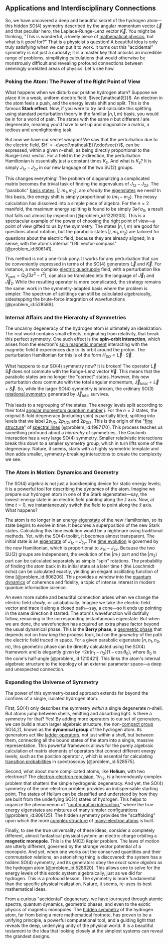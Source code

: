 ## Applications and Interdisciplinary Connections

So, we have uncovered a deep and beautiful secret of the hydrogen atom—this hidden SO(4) symmetry described by the angular momentum vector $\vec{L}$ and that peculiar hero, the Laplace-Runge-Lenz vector $\vec{K}$. You might be thinking, "This is wonderful, a lovely piece of [mathematical physics](@article_id:264909), but what is it *good* for?" That is a physicist's question! A beautiful idea is only truly satisfying when we can put it to work. It turns out this "accidental" symmetry is not just a curiosity; it is a master key that unlocks an incredible range of problems, simplifying calculations that would otherwise be monstrously difficult and revealing profound connections between seemingly unrelated areas of physics. Let's see how.

### Poking the Atom: The Power of the Right Point of View

What happens when we disturb our pristine hydrogen atom? Suppose we place it in a weak, uniform electric field, $\vec{\mathcal{E}}$. An electron in the atom feels a push, and the energy levels shift and split. This is the famous **Stark effect**. Now, if you were to try and calculate this splitting using standard perturbation theory in the familiar $|n,l,m\rangle$ basis, you would be in for a world of pain. The states with the same $n$ but different $l$ are degenerate, meaning you'd have to set up and diagonalize a matrix, a tedious and unenlightening task.

But now we have our secret weapon! We saw that the perturbation due to the electric field, $H' = -e\vec{\mathcal{E}}\cdot\vec{r}$, can be expressed, within a given $n$-shell, as being directly proportional to the Runge-Lenz vector. For a field in the $z$-direction, the perturbation Hamiltonian is essentially just a constant times $K_z$. And what is $K_z$? It is simply $J_{1z} - J_{2z}$ in our new language of the two SU(2) groups.

This changes everything! The problem of diagonalizing a complicated matrix becomes the trivial task of finding the eigenvalues of $J_{1z} - J_{2z}$. The "parabolic" [basis states](@article_id:151969), $|j, m_1, m_2\rangle$, are *already* the [eigenstates](@article_id:149410) we need! In this basis, the energy shift is simply proportional to $(m_1 - m_2)$. The messy calculation has dissolved into a simple piece of algebra. For the $n=2$ manifold, the maximum energy splitting is found to be simply $3 e \mathcal{E} a_0$, a result that falls out almost by inspection [@problem_id:1229203]. This is a spectacular example of the power of choosing the right point of view—a point of view gifted to us by the symmetry. The states $|n,l,m\rangle$ are good for questions about rotation, but the parabolic states $|j, m_1, m_2\rangle$ are tailored for questions about the electric field, because they are already aligned, in a sense, with the atom's internal "LRL vector-compass" [@problem_id:806141].

This method is not a one-trick pony. It works for any perturbation that can be conveniently expressed in terms of the SO(4) generators $\vec{L}$ and $\vec{K}$. For instance, a more complex [electric quadrupole](@article_id:262358) field, with a perturbation like $V_{\text{pert}} = Q_0(3z^2 - r^2)$, can also be translated into the language of $\vec{J}_1$ and $\vec{J}_2$. While the resulting operator is more complicated, the strategy remains the same: work in the symmetry-adapted basis where the problem is simpler. The spectrum of splittings can still be calculated algebraically, sidestepping the brute-force integration of wavefunctions [@problem_id:528589].

### Internal Affairs and the Hierarchy of Symmetries

The uncanny degeneracy of the hydrogen atom is ultimately an idealization. The real world contains small effects, originating from relativity, that break this perfect symmetry. One such effect is the **spin-orbit interaction**, which arises from the electron's [spin magnetic moment](@article_id:271843) interacting with the magnetic field it experiences due to its orbit around the proton. The perturbation Hamiltonian for this is of the form $H_{SO} \propto \vec{L} \cdot \vec{S}$.

What happens to our SO(4) symmetry now? It is broken! The operator $\vec{L} \cdot \vec{S}$ does not commute with the Runge-Lenz vector $\vec{K}$. This means that the parabolic states are no longer the "correct" states. However, this new perturbation *does* commute with the total angular momentum, $\vec{J}_{\text{total}} = \vec{L} + \vec{S}$. So, while the larger SO(4) symmetry is broken, the ordinary SO(3) [rotational symmetry](@article_id:136583) generated by $\vec{J}_{\text{total}}$ survives.

This leads to a regrouping of the states. The energy levels split according to their total [angular momentum quantum number](@article_id:171575) $j$. For the $n=2$ states, the original 8-fold degeneracy (including spin) is partially lifted, splitting into levels that we label $2s_{1/2}$, $2p_{1/2}$, and $2p_{3/2}$. This is the origin of the "[fine structure](@article_id:140367)" of [spectral lines](@article_id:157081) [@problem_id:1987170]. This process teaches us something profound about a *hierarchy* of symmetries. The Coulomb interaction has a very large SO(4) symmetry. Smaller relativistic interactions break this down to a smaller symmetry group, which in turn lifts some of the degeneracy. Nature, it seems, starts with a highly symmetric template and then adds smaller, symmetry-breaking interactions to create the complexity we see.

### The Atom in Motion: Dynamics and Geometry

The SO(4) algebra is not just a bookkeeping device for static energy levels; it is a powerful tool for describing the *dynamics* of the atom. Imagine we prepare our hydrogen atom in one of the Stark eigenstates—say, the lowest-energy state in an electric field pointing along the $\hat{z}$ axis. Now, at time $t=0$, we instantaneously switch the field to point along the $\hat{x}$ axis. What happens?

The atom is no longer in an energy [eigenstate](@article_id:201515) of the new Hamiltonian, so its state begins to evolve in time. It becomes a superposition of the new Stark states. Calculating this time evolution would be a nightmare using traditional methods. Yet, with the SO(4) toolkit, it becomes almost transparent. The initial state is an [eigenstate](@article_id:201515) of $J_{1z}-J_{2z}$. The [time evolution](@article_id:153449) is governed by the new Hamiltonian, which is proportional to $J_{1x}-J_{2x}$. Because the two SU(2) groups are independent, the evolution of the $|m_1\rangle$ part and the $|m_2\rangle$ part can be calculated separately as simple "spin" rotations. The probability of finding the atom back in its initial state at a later time $t$ (the Loschmidt echo) can be calculated exactly, yielding an elegant oscillating function of time [@problem_id:806206]. This provides a window into the [quantum dynamics](@article_id:137689) of coherence and fidelity, a topic of intense interest in modern quantum information science.

An even more subtle and beautiful connection arises when we change the electric field *slowly*, or adiabatically. Imagine we take the electric field vector and trace it along a closed path—say, a cone—so it ends up pointing in the same direction it started. The atom's wavefunction will dutifully follow, remaining in the corresponding instantaneous eigenstate. But when we are done, the wavefunction has acquired an extra phase factor beyond the usual dynamical phase. This is the **Berry phase**, a [geometric phase](@article_id:137955) that depends not on how *long* the process took, but on the *geometry* of the path the electric field traced in space. For a given parabolic eigenstate $|n, n_1, n_2, m\rangle$, this geometric phase can be directly calculated using the SO(4) framework and is elegantly given by $-2\pi (n_1-n_2)(1-\cos\theta_0)$, where $\theta_0$ is the cone's half-angle [@problem_id:1210421]. This links the atom's internal algebraic structure to the topology of an external parameter space—a deep and unexpected connection.

### Expanding the Universe of Symmetry

The power of this symmetry-based approach extends far beyond the confines of a single, isolated hydrogen atom.

First, SO(4) only describes the symmetry *within* a single degenerate $n$-shell. But atoms jump between shells, emitting and absorbing light. Is there a symmetry for that? Yes! By adding more operators to our set of generators, we can build a much larger algebraic structure, the non-[compact group](@article_id:196306) SO(4,2), known as the **dynamical group** of the hydrogen atom. Its generators act like [ladder operators](@article_id:155512), not just within a shell, but between them, connecting all the bound states of the atom into a single, massive representation. This powerful framework allows for the purely algebraic calculation of matrix elements of operators that connect different energy levels, such as the position operator $r$, which is essential for calculating [transition probabilities](@article_id:157800) in spectroscopy [@problem_id:528575].

Second, what about more complicated atoms, like **Helium**, with two electrons? The [electron-electron repulsion](@article_id:154484), $1/r_{12}$, is a horrendously complex problem that shatters the simple hydrogenic degeneracy. And yet, the SO(4) symmetry of the one-electron problem provides an indispensable starting point. The states of Helium can be classified and understood by how they are built from the underlying SO(4) states of hydrogen. This helps to organize the phenomenon of "[configuration interaction](@article_id:195219)," where the true energy eigenstates are mixtures of many simpler configurations [@problem_id:806125]. The hidden symmetry provides the "scaffolding" upon which the more [complex structure](@article_id:268634) of [many-electron atoms](@article_id:178505) is built.

Finally, to see the true universality of these ideas, consider a completely different, almost fantastical physical system: an electric charge orbiting a **magnetic monopole**. This is the MICZ-Kepler problem. The laws of motion are utterly different, governed by the strange vector potential of a monopole. And yet, when one works out the conserved quantities and their commutation relations, an astonishing thing is discovered: the system has a hidden SO(4) symmetry, and its generators obey the *exact same algebra* as the hydrogen atom [@problem_id:528620]. This allows one to solve for the energy levels of this exotic system algebraically, just as we did for hydrogen. This is a profound lesson. The symmetry is more fundamental than the specific physical realization. Nature, it seems, re-uses its best mathematical ideas.

From a curious "accidental" degeneracy, we have journeyed through atomic spectra, quantum dynamics, geometric phases, and even to the exotic physics of magnetic monopoles. The [hidden symmetry](@article_id:168787) of the hydrogen atom, far from being a mere mathematical footnote, has proven to be a unifying principle, a powerful computational tool, and a guiding light that reveals the deep, underlying unity of the physical world. It is a beautiful testament to the idea that looking closely at the simplest systems can reveal the grandest designs.